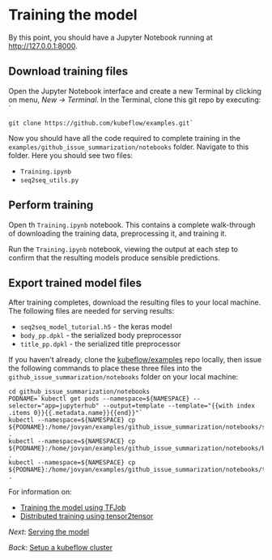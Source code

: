 # Training the model

By this point, you should have a Jupyter Notebook running at http://127.0.0.1:8000.

## Download training files

Open the Jupyter Notebook interface and create a new Terminal by clicking on
menu, *New -> Terminal*. In the Terminal, clone this git repo by executing: `

```commandline
git clone https://github.com/kubeflow/examples.git`
```

Now you should have all the code required to complete training in the `examples/github_issue_summarization/notebooks` folder. Navigate to this folder.
Here you should see two files:

*    `Training.ipynb`
*    `seq2seq_utils.py`

## Perform training

Open th `Training.ipynb` notebook. This contains a complete walk-through of
downloading the training data, preprocessing it, and training it.

Run the `Training.ipynb` notebook, viewing the output at each step to confirm
that the resulting models produce sensible predictions.

## Export trained model files

After training completes, download the resulting files to your local machine.
The following files are needed for serving results:

* `seq2seq_model_tutorial.h5` - the keras model
* `body_pp.dpkl` - the serialized body preprocessor
* `title_pp.dpkl` - the serialized title preprocessor

If you haven't already, clone the [kubeflow/examples](https://github.com/kubeflow/examples) repo locally, then issue the following commands to place these three files into the `github_issue_summarization/notebooks` folder on your local machine:

```
cd github_issue_summarization/notebooks
PODNAME=`kubectl get pods --namespace=${NAMESPACE} --selector="app=jupyterhub" --output=template --template="{{with index .items 0}}{{.metadata.name}}{{end}}"`
kubectl --namespace=${NAMESPACE} cp ${PODNAME}:/home/jovyan/examples/github_issue_summarization/notebooks/seq2seq_model_tutorial.h5 .
kubectl --namespace=${NAMESPACE} cp ${PODNAME}:/home/jovyan/examples/github_issue_summarization/notebooks/body_pp.dpkl .
kubectl --namespace=${NAMESPACE} cp ${PODNAME}:/home/jovyan/examples/github_issue_summarization/notebooks/title_pp.dpkl .
```

For information on:
- [Training the model using TFJob](02_training_model_tfjob.md)
- [Distributed training using tensor2tensor](02_tensor2tensor_training.md)

*Next*: [Serving the model](03_serving_the_model.md)

*Back*: [Setup a kubeflow cluster](01_setup_a_kubeflow_cluster.md)
